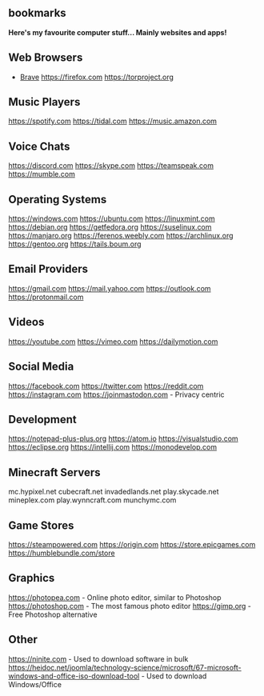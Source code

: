 ## bookmarks

**Here's my favourite computer stuff... Mainly websites and apps!**

## **Web Browsers**
- [Brave](https://brave.com)
https://firefox.com
https://torproject.org

## **Music Players**
https://spotify.com
https://tidal.com
https://music.amazon.com

## **Voice Chats**
https://discord.com
https://skype.com
https://teamspeak.com
https://mumble.com

## **Operating Systems**
https://windows.com
https://ubuntu.com
https://linuxmint.com
https://debian.org
https://getfedora.org
https://suselinux.com
https://manjaro.org
https://ferenos.weebly.com
https://archlinux.org
https://gentoo.org
https://tails.boum.org

## **Email Providers**
https://gmail.com
https://mail.yahoo.com
https://outlook.com
https://protonmail.com

## **Videos**
https://youtube.com
https://vimeo.com
https://dailymotion.com

## **Social Media**
https://facebook.com
https://twitter.com
https://reddit.com
https://instagram.com
https://joinmastodon.com - Privacy centric

## **Development**
https://notepad-plus-plus.org
https://atom.io
https://visualstudio.com
https://eclipse.org
https://intellij.com
https://monodevelop.com

## **Minecraft Servers**
mc.hypixel.net
cubecraft.net
invadedlands.net
play.skycade.net
mineplex.com
play.wynncraft.com
munchymc.com

## **Game Stores**
https://steampowered.com
https://origin.com
https://store.epicgames.com
https://humblebundle.com/store

## **Graphics**
https://photopea.com - Online photo editor, similar to Photoshop
https://photoshop.com - The most famous photo editor
https://gimp.org - Free Photoshop alternative

## **Other**
https://ninite.com - Used to download software in bulk
https://heidoc.net/joomla/technology-science/microsoft/67-microsoft-windows-and-office-iso-download-tool - Used to download Windows/Office
